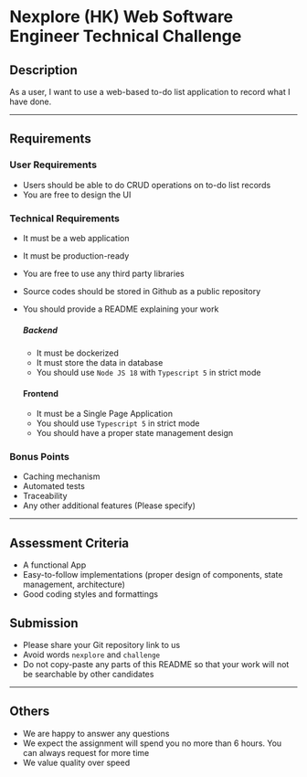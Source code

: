 # Nexplore (HK) Web Software Engineer Technical Challenge

## Description

As a user, I want to use a web-based to-do list application to record what I have done.

---

## Requirements

### User Requirements

- Users should be able to do CRUD operations on to-do list records
- You are free to design the UI

### Technical Requirements

- It must be a web application
- It must be production-ready
- You are free to use any third party libraries
- Source codes should be stored in Github as a public repository
- You should provide a README explaining your work

    ##### Backend
    - It must be dockerized
    - It must store the data in database
    - You should use `Node JS 18` with `Typescript 5` in strict mode

    #### Frontend
    - It must be a Single Page Application
    - You should use `Typescript 5` in strict mode
    - You should have a proper state management design

### Bonus Points

- Caching mechanism
- Automated tests
- Traceability
- Any other additional features (Please specify)

---

## Assessment Criteria

- A functional App
- Easy-to-follow implementations (proper design of components, state management, architecture)
- Good coding styles and formattings

## Submission

- Please share your Git repository link to us
- Avoid words `nexplore` and `challenge`
- Do not copy-paste any parts of this README so that your work will not be searchable by other candidates

---
## Others

- We are happy to answer any questions
- We expect the assignment will spend you no more than 6 hours. You can always request for more time
- We value quality over speed
